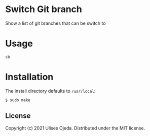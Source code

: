 # Switch Git branch

Show a list of git branches that can be switch to

# Usage

`sb`

# Installation

The install directory defaults to `/usr/local`:

```sh
$ sudo make
```

## License

Copyright (c) 2021 Ulises Ojeda.
Distributed under the MIT license.


